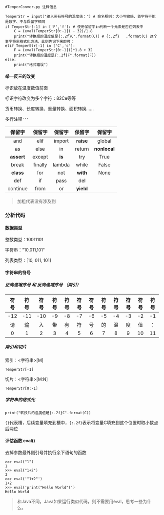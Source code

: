 ```
#TemperConver.py 注释信息

TemperStr = input("输入带有符号的温度值：") # 命名规则：大小写敏感、首字符不能是数字、不与保留字相同
if TemperStr[-1] in ['F','f']: # 使用保留字in判断一个元素是否在列表中
    C = (eval(TemperStr[0:-1]) - 32)/1.8
    print("转换后的温度值是{:.2f}C".format(C)) # {:.2f}   .format(C) 这个事字符串格式化方法，此刻先记下来即可：
elif TemperStr[-1] in ['C','c']:
    F = (eval(TemperStr[0:-1]))*1.8 + 32
    print("转换后的温度是{:.2f}F".format(F))
else:
    print("格式错误")
```

#### 举一反三的改变

标识放在温度数值前面

标识字符改变为多个字符：82Ce等等

货币转换、长度转换、重量转换、面积转换......

多行注释`'''`

|保留字|保留字|保留字|保留字|保留字|
|:---:|:---:|:---:|:---:|:---:|
|and|elif|import|**raise**|global|
|as|else|in|return|**nonlocal**|
|**assert**|except|**is**|try|True|
|break|finally|lambda|while|False|
|**class**|for|not|**with**|None|
|def|if|pass|del||
|continue|from|or|**yield**||

> 加粗代表没有涉及到

### 分析代码
#### 数据类型

整数类型：10011101

字符串："10,011,101"

列表类型：[10, 011, 101]

#### 字符串的符号

##### 正向递增序号 和 反向递减序号 （索引）

|符号|符号|符号|符号|符号|符号|符号|符号|符号|符号|符号|符号|
|:---:|:---:|:---:|:---:|:---:|:---:|:---:|:---:|:---:|:---:|:---:|:---:|
|-12|-11|-10|-9|-8|-7|-6|-5|-4|-3|-2|-1|
|请|输|入|带|有|符|号|的|温|度|值|：|
|0|1|2|3|4|5|6|7|8|9|10|11|

##### 索引和切片

索引：<字符串>[M]

`TemperStr[-1]`

切片：<字符串>[M:N]

`TemperStr[0:-1]`

##### 字符串的格式化

`print("转换后的温度值是{:.2f}C".format(C))`

`{}`代表槽，后续变量填充到槽中，`{:.2f}`表示将变量C填充到这个位置时取小数点后两位

#### 评估函数 eval()

去掉参数最外侧引号并执行余下语句的函数

```
>>> eval("1")
1
>>> eval("1+2")
3
>>> eval('"1+2"')
1+2
>>> eval('print("Hello World")')
Hello World
```

> 和Java不同，Java如果运行类似代码，则不需要用eval，思考一些为什么。
